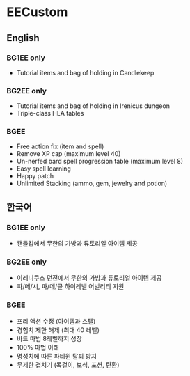 # EECustom

## English

### BG1EE only
* Tutorial items and bag of holding in Candlekeep

### BG2EE only
* Tutorial items and bag of holding in Irenicus dungeon
* Triple-class HLA tables

### BGEE
* Free action fix (item and spell)
* Remove XP cap (maximum level 40)
* Un-nerfed bard spell progression table (maximum level 8)
* Easy spell learning
* Happy patch
* Unlimited Stacking (ammo, gem, jewelry and potion)

## 한국어

### BG1EE only
* 캔들킵에서 무한의 가방과 튜토리얼 아이템 제공

### BG2EE only
* 이레니쿠스 던전에서 무한의 가방과 튜토리얼 아이템 제공
* 파/메/시, 파/메/클 하이레벨 어빌리티 지원

### BGEE
* 프리 액션 수정 (아이템과 스펠)
* 경험치 제한 해제 (최대 40 레벨)
* 바드 마법 8레벨까지 성장
* 100% 마법 이해
* 명성치에 따른 파티원 탈퇴 방지
* 무제한 겹치기 (목걸이, 보석, 포션, 탄환)